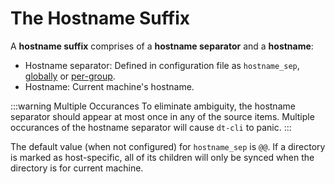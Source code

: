 # The Hostname Suffix

A **hostname suffix** comprises of a **hostname separator** and a
**hostname**:

- Hostname separator: Defined in configuration file as `hostname_sep`,
  [globally](/config/key-references#hostname-sep) or
  [per-group](/config/key-references#hostname-sep-1).
- Hostname: Current machine's hostname.

:::warning Multiple Occurances
To eliminate ambiguity, the hostname separator should appear at most once
in any of the source items.  Multiple occurances of the hostname separator
will cause `dt-cli` to panic.
:::

The default value (when not configured) for `hostname_sep` is `@@`.  If a
directory is marked as host-specific, all of its children will only be synced
when the directory is for current machine.
